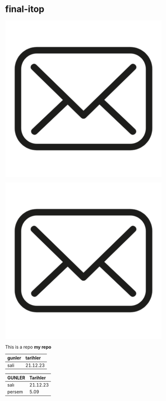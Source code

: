 # final-itop


<img src ='logo.png'>

![images var](logo.png 'BAKIYORUM BAKIYORUM')

This is a repo <b> my repo</b>



| gunler | tarihler |
| ------ |:---------|
|sali    | 21.12.23 |


| GUNLER | Tarihler |
|--------|:---------|
| salı   | 21.12.23 |
| persem | 5.09     |

